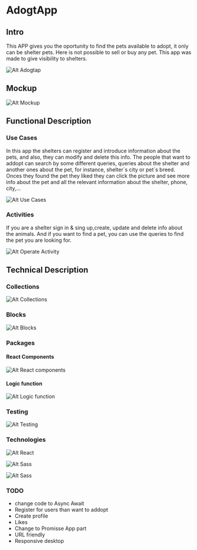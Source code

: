 # AdogtApp

## Intro

This APP gives you the oportunity to find the pets available to adopt, it only can be shelter pets. Here is not possible to sell or buy any pet. This app was made to give visibility to shelters.

![Alt Adogtap](https://media2.giphy.com/media/eYilisUwipOEM/giphy.gif?cid=ecf05e471g8xjdntjop71tdweqwwnuf5vdu8ru15eta7o9v1&rid=giphy.gif)

## Mockup

![Alt Mockup](./adogtapp-doc/mockup.png)

## Functional Description

### Use Cases

In this app the shelters can register and introduce information about the pets, and also, they can modify and delete this info.
The people that want to addopt can search by some different queries, queries about the shelter and another ones about the pet, for instance, shelter´s city or pet´s breed.
Onces they found the pet they liked they can click the picture and see more info about the pet and all the relevant information about the shelter, phone, city,...

![Alt Use Cases](./adogtapp-doc/useCases.png)

### Activities

If you are a shelter sign in & sing up,create, update and delete info about the animals. And if you want to find a pet, you can use the queries to find the pet you are looking for.


![Alt Operate Activity](./adogtapp-doc/opActivities.png)

## Technical Description

### Collections

![Alt Collections](./adogtapp-doc/collections.png)

### Blocks

![Alt Blocks](./adogtapp-doc/blocks.png)

### Packages

#### React Components 

![Alt React components](./adogtapp-doc/componentsReact.png)

#### Logic function

![Alt Logic function](./adogtapp-doc/logic.png)

### Testing

![Alt Testing](./adogtapp-doc/test.png)

### Technologies

![Alt React](https://nearlearn.com/public/images/reactjs.jpg "React")

![Alt Sass](https://www.seekpng.com/png/small/377-3772047_sass-logo.png "Sass")

![Alt Sass](https://victorroblesweb.es/wp-content/uploads/2016/11/mongodb.png "MongoDB")


### TODO

- change code to Async Await
- Register for users than want to addopt
- Create profile
- Likes
- Change to Promisse App part
- URL friendly
- Responsive desktop
